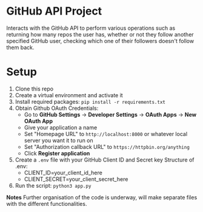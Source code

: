# GitHub API Project
Interacts with the GitHub API to perform various operations such as returning how many repos the user has, whether or not they follow another specified GitHub user, checking which one of their followers doesn't follow them back.

# Setup
1. Clone this repo
2. Create a virtual environment and activate it
3. Install required packages: `pip install -r requirements.txt` 
4. Obtain Github OAuth Credentials:
    - Go to **GitHub Settings** -> **Developer Settings** -> **OAuth Apps** -> **New OAuth App**
    - Give your application a name
    - Set "Homepage URL" to `http://localhost:8000` or whatever local server you want it to run on
    - Set "Authorization callback URL" to `https://httpbin.org/anything`
    - Click **Register application**
5. Create a `.env` file with your GitHub Client ID and Secret key
    Structure of .env:
    - CLIENT_ID=your_client_id_here
    - CLIENT_SECRET=your_client_secret_here 
6. Run the script: `python3 app.py`

**Notes**
Further organisation of the code is underway, will make separate files with the different functionalities.